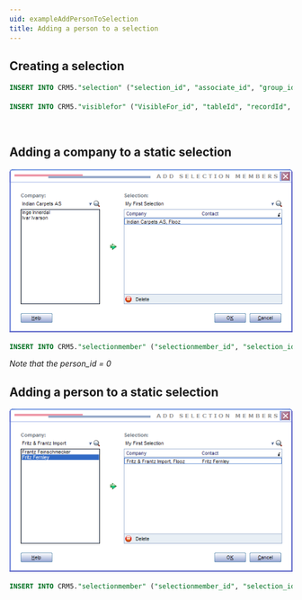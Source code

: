```yaml
---
uid: exampleAddPersonToSelection
title: Adding a person to a selection
---
```


Creating a selection
--------------------

```SQL
INSERT INTO CRM5."selection" ("selection_id", "associate_id", "group_idx", "name", "text_id", "postitText_Id", "visibility", "seltype", "searchCat_id", "companyUnique", "soundEx", "source", "memberCount", "registered", "registered_associate_id", "updated", "updated_associate_id", "updatedCount", "includePerson") VALUES (75, 10, 5, 'My First Selection', 0, 0, 1, 0, 1, 0, 'MAFRSTSLK', 0, 0, 1164904874, 10, 0, 0, 0, 0)

INSERT INTO CRM5."visiblefor" ("VisibleFor_id", "tableId", "recordId", "forAll", "forGroupId", "forAssocId", "encryptedCheck", "registered", "registered_associate_id", "updated", "updated_associate_id", "updatedCount") VALUES (919, 23, 75, 0, 0, 10, 'aakJA2Mgv19Dhim5t3Q3gQ1Kjvg8L981', 1164904874, 10, 0, 0, 0)
```

 

Adding a company to a static selection
-------------------------------

![](../Images/Selection-AddMemberContact.png)

```SQL
INSERT INTO CRM5."selectionmember" ("selectionmember_id", "selection_id", "contact_id", "person_id") VALUES (1776, 75, 19, 0)
```

*Note that the person\_id = 0*


Adding a person to a static selection
------------------------------

![](../Images/ScreenCap1.png)

```SQL
INSERT INTO CRM5."selectionmember" ("selectionmember_id", "selection_id", "contact_id", "person_id") VALUES (1774, 75, 13, 41)
```
